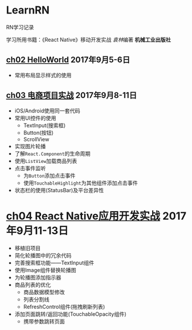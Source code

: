 # LearnRN

RN学习记录  

学习所用书籍：《React Native》移动开发实战  *袁林*编著 **机械工业出版社**

## [ch02 HelloWorld](ch02/ch02.md)  **2017年9月5-6日**
- 常用布局显示样式的使用

## [ch03 电商项目实战](ch03/ch03.md)  **2017年9月8-11日**
- iOS/Android使用同一套代码
- 常用UI控件的使用
  - TextInput(搜索框)
  - Button(按钮)
  - ScrollView
- 实现图片轮播
- 了解`React.Component`的生命周期
- 使用`ListView`加载商品列表
- 点击事件监听
  - 为`Button`添加点击事件
  - 使用`TouchableHighlight`为其他组件添加点击事件
- 状态栏的使用(StatusBar)及平台差异性
# [ch04 React Native应用开发实战](ch04/ch04.md) **2017年9月11-13日**
- 移植旧项目
- 简化轮播图中的冗余代码
- 完善搜索框功能——TextInput组件
- 使用Image组件替换轮播图
- 为轮播图添加指示器
- 商品列表的优化
  - 商品数据模型修改
  - 列表分割线
  - RefreshControl组件(拖拽刷新列表)
- 添加页面跳转/返回功能(TouchableOpacity组件)
  - 携带参数跳转页面
